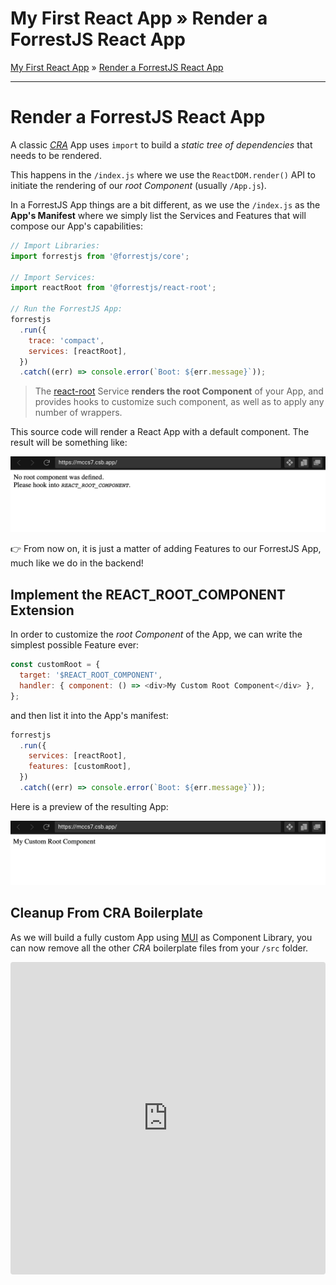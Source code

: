 <h1 class="tutorial-step"><span>My First React App &raquo;</span> Render a ForrestJS React App</h1>

[My First React App](../README.md) &raquo; [Render a ForrestJS React App](./README.md)

---

# Render a ForrestJS React App

A classic [_CRA_](https://reactjs.org/docs/create-a-new-react-app.html#create-react-app) App uses `import` to build a _static tree of dependencies_ that needs to be rendered.

This happens in the `/index.js` where we use the `ReactDOM.render()` API to initiate the rendering of our _root Component_ (usually `/App.js`).

In a ForrestJS App things are a bit different, as we use the `/index.js` as the **App's Manifest** where we simply list the Services and Features that will compose our App's capabilities:

```js
// Import Libraries:
import forrestjs from '@forrestjs/core';

// Import Services:
import reactRoot from '@forrestjs/react-root';

// Run the ForrestJS App:
forrestjs
  .run({
    trace: 'compact',
    services: [reactRoot],
  })
  .catch((err) => console.error(`Boot: ${err.message}`));
```

> The [react-root](https://github.com/forrestjs/react/tree/main/packages/react-root#readme) Service **renders the root Component** of your App, and provides hooks to customize such component, as well as to apply any number of wrappers.

This source code will render a React App with a default component. The result will be something like:

![react-root default component](./images/react-root-default.png)

👉 From now on, it is just a matter of adding Features to our ForrestJS App, much like we do in the backend!

## Implement the REACT_ROOT_COMPONENT Extension

In order to customize the _root Component_ of the App, we can write the simplest possible Feature ever:

```js
const customRoot = {
  target: '$REACT_ROOT_COMPONENT',
  handler: { component: () => <div>My Custom Root Component</div> },
};
```

and then list it into the App's manifest:

```js
forrestjs
  .run({
    services: [reactRoot],
    features: [customRoot],
  })
  .catch((err) => console.error(`Boot: ${err.message}`));
```

Here is a preview of the resulting App:

![react-root custom component](./images/react-root-custom.png)

## Cleanup From CRA Boilerplate

As we will build a fully custom App using [MUI](https://mui.com/) as Component Library, you can now remove all the other _CRA_ boilerplate files from your `/src` folder.

<iframe src="https://codesandbox.io/embed/010-react-root-mccs7?fontsize=14&hidenavigation=1&theme=dark"
     style="width:100%; height:500px; border:0; border-radius: 4px; overflow:hidden;"
     title="010-react-root"
     allow="accelerometer; ambient-light-sensor; camera; encrypted-media; geolocation; gyroscope; hid; microphone; midi; payment; usb; vr; xr-spatial-tracking"
     sandbox="allow-forms allow-modals allow-popups allow-presentation allow-same-origin allow-scripts"
   ></iframe>
